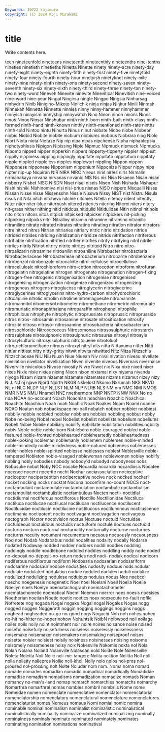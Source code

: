 ```yaml
---
Keywords: 19722 kojimura
Copyright: (C) 2024 Koji Murakami
---
```


# title

Write contents here.



teen nineteenfold nineteens nineteenth
nineteenthly nineteenths nine-tenths nineties ninetieth ninetieths Ninetta Ninette ninety ninety-acre
ninety-day ninety-eight ninety-eighth ninety-fifth ninety-first ninety-five ninetyfold ninety-four ninety-fourth ninety-hour
ninetyish ninetyknot ninety-mile ninety-nine ninety-ninth ninety-one ninety-second ninety-seven ninety-seventh ninety-six
ninety-sixth ninety-third ninety-three ninety-ton ninety-two ninety-word Nineveh Ninevite ninevite Ninevitical
Ninevitish nine-voiced nine-word nine-year Ningal Ningirsu ningle Ningpo Ningsia Ninhursag
ninhydrin Ninib Ninigino-Mikoto Ninilchik ninja ninjas Ninkur Ninlil Ninmah Ninnekah
Ninnetta Ninnette ninnies ninny ninny-hammer ninnyhammer ninnyish ninnyism ninnyship ninnywatch
Nino Ninon ninon ninons Ninos ninos Ninox Ninsar Ninshubur ninth
ninth-born ninth-built ninth-class ninth-formed ninth-hand ninth-known ninthly ninth-mentioned ninth-rate ninths
ninth-told Nintoo nintu Ninurta Ninus ninut niobate Niobe niobe Niobean
niobic Niobid Niobite niobite niobium niobiums niobous Niobrara niog Niolo
Niort Niota niota Niotaze Nip nip nipa nipas nipcheese Nipha
niphablepsia niphotyphlosis Nipigon Nipissing Niple Nipmuc Nipmuck nipmuck Nipmucks Nipomo
nipped nipper nipperkin nippers nipperty-tipperty nippier nippiest nippily nippiness nipping
nippingly nippitate nippitato nippitatum nippitaty nipple nippled nippleless nipples nipplewort
nippling Nippon nippon Nipponese nipponese Nipponism nipponium Nipponize Nippur nippy
nips nipter nip-up Niquiran NIR NIRA NIRC Nireus niris nirles
nirls Nirmalin nirmanakaya nirvana nirvanas nirvanic NIS Nis nis Nisa
Nisaean Nisan nisan nisberry Nisbet NISC NISDN Nisei nisei niseis
Nisen Nish Nishada Nishapur Nishi nishiki Nishinomiya nisi nisi-prius nisnas
NISO nispero Nisqualli Nissa Nissan Nisse nisse Nissensohn Nissie Nisswa
Nissy NIST nist Nistru Nisula nisus nit Nita nitch nitchevo
nitchie nitchies Nitella nitency nitent nitently Niter niter niter-blue niterbush
nitered niteries nitering Niteroi niters nitery nit-grass nither nithing nitid
nitidous nitidulid Nitidulidae Nitin nitinol nitinols nito niton nitons nitos
nitpick nitpicked nitpicker nitpickers nit-picking nitpicking nitpicks nitr- Nitralloy nitramin
nitramine nitramino nitranilic nitraniline nitrate nitrated nitrates nitratine nitrating nitration
nitrator nitrators nitre nitred nitres Nitrian nitriaries nitriary nitric nitrid
nitridation nitride nitrided nitrides nitriding nitridization nitridize nitrids nitrifaction nitriferous
nitrifiable nitrification nitrified nitrifier nitrifies nitrify nitrifying nitril nitrile nitriles
nitrils Nitriot nitriry nitrite nitrites nitritoid Nitro nitro nitro- nitroalizarin
nitroamine nitroanilin nitroaniline Nitrobacter nitrobacteria Nitrobacteriaceae Nitrobacterieae nitrobacterium nitrobarite nitrobenzene
nitrobenzol nitrobenzole nitrocalcite nitro-cellulose nitrocellulose nitrocellulosic nitrochloroform nitro-cotton nitrocotton nitroform
nitrofuran nitrogelatin nitrogelatine nitrogen nitrogenate nitrogenation nitrogen-fixing nitrogen-free nitrogenic nitrogenisation
nitrogenise nitrogenised nitrogenising nitrogenization nitrogenize nitrogenized nitrogenizing nitrogenous nitrogens nitroglucose
nitroglycerin nitroglycerine nitroglycerines nitroglycerins nitro-hydro-carbon nitrohydrochloric nitrolamine nitrolic nitrolim nitrolime
nitromagnesite nitromannite nitromannitol nitromersol nitrometer nitromethane nitrometric nitromuriate nitromuriatic nitronaphthalene
nitroparaffin nitrophenol nitrophile nitrophilous nitrophyte nitrophytic nitroprussiate nitroprussic nitroprusside nitros
nitros- nitrosamin nitrosamine nitrosate nitrosification nitrosify nitrosite nitroso nitroso- nitrosoamine
nitrosobacteria nitrosobacterium nitrosochloride Nitrosococcus Nitrosomonas nitrososulphuric nitrostarch nitrosulphate nitrosulphonic nitrosulphuric
nitrosurea nitrosyl nitrosyls nitrosylsulfuric nitrosylsulphuric nitrotoluene nitrotoluol nitrotrichloromethane nitrous nitroxyl
nitryl nits nitta Nittayuma nitter Nitti nittier nittiest nitty nitty-gritty
nitwit nitwits nitwitted Nitz Nitza Nitzschia Nitzschiaceae NIU Niu Niuan
Niue Niuean Niv nival nivation niveau nivellate nivellation nivellator nivellization
Niven nivenite niveous Nivernais nivernaise Niverville nivicolous Nivose nivosity Nivre
Niwot nix Nixa nixe nixed nixer nixes Nixie nixie nixies
nixing Nixon nixon nixtamal nixy niyama niyanda niyoga Nizam nizam
nizamat nizamate nizamates nizams nizamut nizey nizy N.J. NJ nj
njave Njord Njorth NKGB Nkkelost Nkomo Nkrumah NKS NKVD NL
nl NLC NLDP NLF NLLST NLM NLP NLRB NLS NM
nm NMC NMI NMOS NMR NMS NMU Nnamdi NNE nnethermore
NNP NNTP NNW NNX No no noa NOAA no-account Noach
Noachian noachian Noachic Noachical Noachite Noachiun Noah noah Noahic Noak
Noakes Noam Noami noance NOAO Noatun nob nobackspace no-ball nobatch
nobber nobbier nobbiest nobbily nobble nobbled nobbler nobblers nobbles nobbling
nobbut nobby Nobe no-being Nobel nobel Nobelist nobelist nobelists nobelium
nobeliums Nobell Nobie Nobile nobiliary nobilify nobilitate nobilitation nobilities nobility
nobis Noble noble noble-born Nobleboro noble-couraged nobled noble-featured noble-fronted noblehearted
nobleheartedly nobleheartedness noble-looking nobleman noblemanly noblemem noblemen noble-minded noble-mindedly noble-mindedness
noble-natured nobleness noblenesses nobler nobles noble-spirited noblesse noblesses noblest Noblesville
noble-tempered Nobleton noble-visaged noblewoman noblewomen nobley noblify nobling nobly nobodies
nobody nobody'd nobodyd nobodyness nobs Nobusuke nobut Noby NOC nocake
Nocardia nocardia nocardiosis Nocatee nocence nocent nocerite nocht Nochur nociassociation
nociceptive nociceptor nociperception nociperceptive nocive nock nocked nockerl nocket nocking
nocks nocktat Nocona noconfirm no-count NOCS noct- noctambulant noctambulate noctambulation
noctambule noctambulism noctambulist noctambulistic noctambulous Nocten nocti- noctidial noctidiurnal noctiferous
noctiflorous Noctilio Noctilionidae Noctiluca noctiluca noctilucae noctilucal noctilucan noctilucence noctilucent
Noctilucidae noctilucin noctilucine noctilucous noctiluminous noctiluscence noctimania noctipotent noctis noctivagant
noctivagation noctivagous noctograph Noctor noctovision noctua Noctuae noctuid Noctuidae noctuideous
noctuidous noctuids noctuiform noctule noctules noctuoid nocturia nocturn nocturnal nocturnality
nocturnally nocturne nocturnes nocturns nocuity nocument nocumentum nocuous nocuously nocuousness
Nod nod Nodab Nodababus nodal nodalities nodality nodally Nodarse nodated
Nodaway nodded nodder nodders noddi noddies nodding noddingly noddle noddlebone
noddled noddles noddling noddy node noded no-deposit no-deposit-no-return nodes nodi
nodi- nodiak nodical nodicorn nodiferous nodiflorous nodiform Nodosaria nodosarian nodosariform
nodosarine nodosaur nodose nodosities nodosity nodous nods nodular nodulate nodulated
nodulation nodule noduled nodules noduli nodulize nodulized nodulizing nodulose nodulous
nodulus nodus Noe noebcd noecho noegenesis noegenetic Noel noel Noelani
Noell Noella Noelle Noellyn noels Noelyn noematachograph noematachometer noematachometic noematical
Noemi Noemon noerror noes noesis noesises Noetherian noetian Noetic noetic
noetics noex noexecute no-fault nofile Nofretete nog nogada Nogai nogaku
Nogal nogal Nogales Nogas nogg nogged noggen Noggerath noggin nogging
noggings noggins noggs noghead nogheaded no-go no-good nogs Noguchi Noh
noh nohes nohex no-hit no-hitter no-hoper nohow Nohuntsik NoibN noibwood
noil noilage noiler noils noily noint nointment noir noire noires
noisance noise noised noiseful noisefully noisefulness noiseless noiselessly noiselessness noisemake
noisemaker noisemakers noisemaking noiseproof noises noisette noisier noisiest noisily noisiness
noisinesses noising noisome noisomely noisomeness noisy noix Nokesville Nokomis nokta
nol Nola Nolan Nolana Noland Nolanville Nolascan nold Nolde Nole
Nolensville Noleta Noletta Noli Nolie noli-me-tangere Nolita nolition Nolitta Noll
noll nolle nolleity nollepros Nollie noll-kholl Nolly nolo nolos nol-pros
nol-prossed nol-prossing nolt Nolte Noludar nom nom. Noma noma nomad
nomade nomades nomadian nomadic nomadical nomadically Nomadidae nomadise nomadism nomadisms
nomadization nomadize nomads Noman nomancy no-man's-land nomap nomarch nomarchies nomarchs
nomarchy Nomarthra nomarthral nomas nombles nombril nombrils Nome nome Nomeidae
nomen nomenclate nomenclative nomenclator nomenclatorial nomenclatorship nomenclatory nomenclatural nomenclature nomenclatures
nomenclaturist nomes Nomeus nomeus Nomi nomial nomic nomina nominable nominal
nominalism nominalist nominalistic nominalistical nominalistically nominality nominalize nominalized nominalizing nominally
nominalness nominals nominate nominated nominately nominates nominating nomination nominations nominatival
